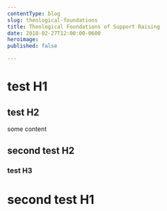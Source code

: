```yaml
---
contentType: blog
slug: theological-foundations
title: Theological Foundations of Support Raising
date: 2018-02-27T12:00:00-0600
heroimage: 
published: false

---
```


# test H1
## test H2

some content

## second test H2
### test H3
# second test H1